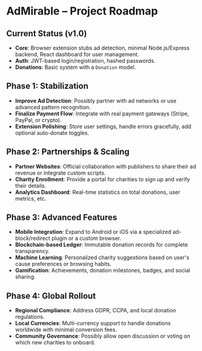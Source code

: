 # AdMirable – Project Roadmap

## Current Status (v1.0)
- **Core**: Browser extension stubs ad detection, minimal Node.js/Express backend, React dashboard for user management.
- **Auth**: JWT-based login/registration, hashed passwords.
- **Donations**: Basic system with a `Donation` model.

## Phase 1: Stabilization
- **Improve Ad Detection**: Possibly partner with ad networks or use advanced pattern recognition.
- **Finalize Payment Flow**: Integrate with real payment gateways (Stripe, PayPal, or crypto).
- **Extension Polishing**: Store user settings, handle errors gracefully, add optional auto-donate toggles.

## Phase 2: Partnerships & Scaling
- **Partner Websites**: Official collaboration with publishers to share their ad revenue or integrate custom scripts.
- **Charity Enrollment**: Provide a portal for charities to sign up and verify their details.
- **Analytics Dashboard**: Real-time statistics on total donations, user metrics, etc.

## Phase 3: Advanced Features
- **Mobile Integration**: Expand to Android or iOS via a specialized ad-block/redirect plugin or a custom browser.
- **Blockchain-based Ledger**: Immutable donation records for complete transparency.
- **Machine Learning**: Personalized charity suggestions based on user's cause preferences or browsing habits.
- **Gamification**: Achievements, donation milestones, badges, and social sharing.

## Phase 4: Global Rollout
- **Regional Compliance**: Address GDPR, CCPA, and local donation regulations.
- **Local Currencies**: Multi-currency support to handle donations worldwide with minimal conversion fees.
- **Community Governance**: Possibly allow open discussion or voting on which new charities to onboard.